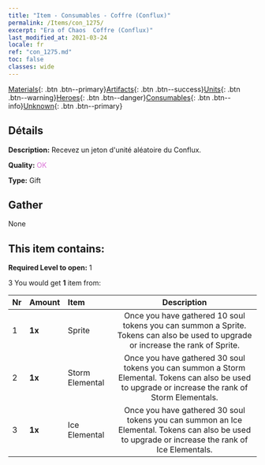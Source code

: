 ```yaml
---
title: "Item - Consumables - Coffre (Conflux)"
permalink: /Items/con_1275/
excerpt: "Era of Chaos  Coffre (Conflux)"
last_modified_at: 2021-03-24
locale: fr
ref: "con_1275.md"
toc: false
classes: wide
---
```

 [Materials](/fr/Items/){: .btn .btn--primary}[Artifacts](/fr/Items/Artifacts/){: .btn .btn--success}[Units](/fr/Items/Units/){: .btn .btn--warning}[Heroes](/fr/Items/Heroes/){: .btn .btn--danger}[Consumables](/fr/Items/Consumables/){: .btn .btn--info}[Unknown](/fr/Items/Unknown/){: .btn .btn--primary}

## Détails
 **Description:** Recevez un jeton d'unité aléatoire du Conflux.

 **Quality:** <span style="color: #DA70D6">OK</span>

 **Type:** Gift

## Gather

  None

## This item contains:

 **Required Level to open:** 1

 3 You would get **1** item  from:

  | Nr | Amount |     Item    | Description |
  |:---|:-------|:------------|:-----------:|
  | 1 |  **1x** | Sprite | Once you have gathered 10 soul tokens you can summon a Sprite. Tokens can also be used to upgrade or increase the rank of Sprite.  | 
  | 2 |  **1x** | Storm Elemental | Once you have gathered 30 soul tokens you can summon a Storm Elemental. Tokens can also be used to upgrade or increase the rank of Storm Elementals.  | 
  | 3 |  **1x** | Ice Elemental | Once you have gathered 30 soul tokens you can summon an Ice Elemental. Tokens can also be used to upgrade or increase the rank of Ice Elementals.  | 
